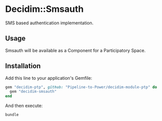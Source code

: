 # Decidim::Smsauth

SMS based authentication implementation.

## Usage

Smsauth will be available as a Component for a Participatory
Space.

## Installation

Add this line to your application's Gemfile:

```ruby
gem "decidim-ptp", github: "Pipeline-to-Power/decidim-module-ptp" do
  gem "decidim-smsauth"
end
```

And then execute:

```bash
bundle
```
